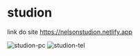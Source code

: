 # studion
link do site https://nelsonstudion.netlify.app

![studion-pc](https://user-images.githubusercontent.com/79728556/119270503-52686900-bbd3-11eb-8cc1-257fbea40ed8.png)
![studion-tel](https://user-images.githubusercontent.com/79728556/119270504-53999600-bbd3-11eb-8aa2-68162aab3799.png)

